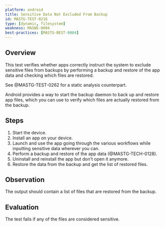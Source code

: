 ```yaml
---
platform: android
title: Sensitive Data Not Excluded From Backup
id: MASTG-TEST-0216
type: [dynamic, filesystem]
weakness: MASWE-0004
best-practices: [MASTG-BEST-0004]
---
```


## Overview

This test verifies whether apps correctly instruct the system to exclude sensitive files from backups by performing a backup and restore of the app data and checking which files are restored.

See @MASTG-TEST-0262 for a static analysis counterpart.

Android provides a way to start the backup daemon to back up and restore app files, which you can use to verify which files are actually restored from the backup.

## Steps

1. Start the device.
2. Install an app on your device.
3. Launch and use the app going through the various workflows while inputting sensitive data wherever you can.
4. Perform a backup and restore of the app data (@MASTG-TECH-0128).
5. Uninstall and reinstall the app but don't open it anymore.
6. Restore the data from the backup and get the list of restored files.

## Observation

The output should contain a list of files that are restored from the backup.

## Evaluation

The test fails if any of the files are considered sensitive.
